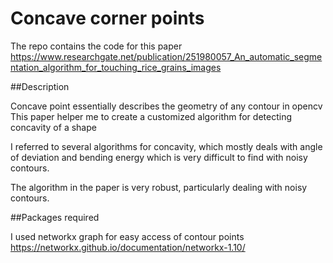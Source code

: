 # Concave corner points

The repo contains the code for this paper
https://www.researchgate.net/publication/251980057_An_automatic_segmentation_algorithm_for_touching_rice_grains_images

##Description

Concave point essentially describes the geometry of any contour in opencv
This paper helper me to create a customized algorithm for detecting concavity of a shape

I referred to several algorithms for concavity, which mostly deals with angle of deviation and bending energy
which is very difficult to find with noisy contours.

The algorithm in the paper is very robust, particularly dealing with noisy contours.  

##Packages required

I used networkx graph for easy access of contour points
https://networkx.github.io/documentation/networkx-1.10/
